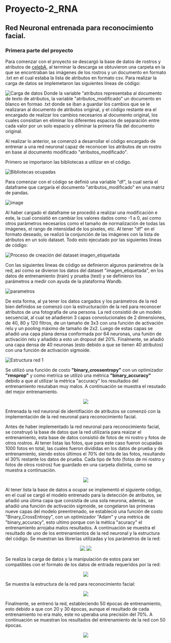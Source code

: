 # Proyecto-2_RNA
## Red Neuronal entrenada para reconocimiento facial.

### Primera parte del proyecto
Para comenzar con el proyecto se descargó la base de datos de rostros y atributos de [celebA](https://mmlab.ie.cuhk.edu.hk/projects/CelebA.html), al terminar la descarga se obtuvieron una carpeta en la que se encontraban las imágenes de los rostros y un documento en formato .txt en el cual estaba la lista de atributos en formato csv.
Para realizar la carga de datos se implemetaron las siguientes líneas de código:

![Carga de datos](https://user-images.githubusercontent.com/106125995/201542933-8c6ea226-580d-451d-87cc-5e2ab9425742.jpg)
Donde la variable "atributos representaba al documento de texto de atributos, la variable "atributos_modificado" un documento en blanco en formao .txt donde se iban a guardar los cambios que se le realizaran al documento de atributos original, y el código restante era el encargado de realizar los cambios necesarios al documento original, los cuales consistían en eliminar los diferentes espacios de separación entre cada valor por un solo espacio y eliminar la primera fila del documento original.

Al realizar lo anterior, se comenzó a desarrollar el código encargado de entrenar a una red neuronal capaz de reconocer los atributos de un rostro en base al documento modificado "atributos_modificado".

Primero se importaron las bibliotecas a utilizar en el código.

![Bibliotecas ocupadas](https://user-images.githubusercontent.com/106125995/201543446-8ff14658-4830-4ebe-90fc-5d7965f9d477.jpg)

Para comenzar con el código se definió una variable "df", la cual sería el dataframe que cargaría el documento "atributos_modificado" en una matriz de pandas.

![image](https://user-images.githubusercontent.com/106125995/201543623-3121e37e-ff6a-4d85-baa2-c18dce2e9e2a.png)

Al haber cargado el dataframe se procedió a realizar una modificación e este, la cual consistió en cambiar los valores dados como -1 a 0, así como otros parámetros necesarios como el tamaño de normalización de todas las imágenes, el rango de intensidad de los pixeles, etc. Al tener "df" en el formato deseado, se realizó la conjunción de las imágenes con la lista de atributos en un solo dataset. Todo esto ejecutado por las siguientes líneas de código:

![Proceso de creación del dataset imagen_etiquetada](https://user-images.githubusercontent.com/106125995/201544251-ca3bcea9-bc65-41a4-833d-3bc719a1941b.jpg)

Con las siguientes líneas de código se definieron algunos parámetros de la red, así como se divieron los datos del dataset "imagen_etiquetada", en los datos de entrenamiento (train) y prueba (test) y se definieron los parámetros a medir con ayuda de la plataforma Wandb.

![parametros](https://user-images.githubusercontent.com/106125995/201547868-31db7948-eb2b-495b-ae2a-b6cc848f6528.jpg)

De esta forma, al ya tener los datos cargados y los parámetros de la red bien definidos se comenzó con la estructuración de la red para reconocer atributos de una fotografía de una persona. La red consistió de un modelo secuencial, al cual se añadieron 3 capas convolucionales de 2 dimensiones, de 40, 80 y 120 filtros, de un tamaño de 3x3 con una función de activación relu y un pooling máximo de tamaño de 2x2. Luego de estas capas se añadió una capa plana densa conformada por 64 neuronas, una funión de activación relu y añadido a esto un dropout del 20%. Finalmente, se añadió una capa densa de 40 neuronas (esto debido a que se tienen 40 atributos) con una función de activación sigmoide.

![Estructura red 1](https://user-images.githubusercontent.com/106125995/201549083-38de733e-57cc-4e95-a4ef-7905264075cf.jpg)

Se utilizó una función de costo **"binary_crossentropy"** con un optimizador **"rmsprop"** y como metrica se utilizó una métrica **"binary_accuracy"** debido a que al utilizar la métrica "accuracy" los resultados del entrenamiento resutaban muy malos. A continuación se muestra el resutado del mejor entrenamiento.

<p align="center">
  <img  src="https://user-images.githubusercontent.com/106125995/202069859-9b830d90-e420-4948-9927-b050006d4b39.jpg">
</p>


Entrenada la red neuronal de identifiación de atributos se comenzó con la implementación de la red neuronal para reconocimiento facial.

Antes de haber implementado la red neuronal para reconocimiento facial, se construyó la base de datos que la red utilizaría para reaizar el entrenamiento, esta base de datos consistió de fotos de mi rostro y fotos de otros rostros. Al tener listas las fotos, que para este caso fueron ocupadas 1000 fotos en total, las cuales fueron divididas en los datos de prueba y de entrenamiento, siendo estos últimos el 70% del tota de las fotos, resultando el 30% restante los datos de prueba. 
Cada tipo de foto (fotos de mi rostro y fotos de otros rostros) fue guardado en una carpeta distinta, como se muestra a continuación.

<p align="center">
  <img  src="https://user-images.githubusercontent.com/106125995/202520474-19cd24d2-4656-47ac-b4a2-c0583341ea84.jpg">
</p>

Al tener lista la base de datos a ocupar se implementó el siguiente código, en el cual se cargó el modelo entrenado para la detección de atributos, se añadió una útima capa que consistía de una sola neurona, además, se añadió una función de activación sigmoide, se congelaron las primeras nueve capas del modelo preentrenado, se estableció una función de costo "Binary_CrossEntropy", con un optimizador "Adam" y una métrica de "binary_accuracy", esto ultimo porque con la mética "acuracy" el entrenamiento arrojaba malos resultados. A continuación se muestra el resultado de uno de los entrenamientos de la red neuronal y la estructura del código.
Se muestran las librerías utilizadas y los parámetros de la red:

<p align="center">
  <img  src="https://user-images.githubusercontent.com/106125995/202524091-3365c027-0642-4157-a153-afe3595aa0d0.jpg">
  <img  src="https://user-images.githubusercontent.com/106125995/202524218-ed5c5512-aadb-42ed-9c5e-739a1bd6024f.jpg">                                                                                                       
</p>


Se realiza la carga de datos y la manipulación de estos para ser compatibles con el formato de los datos de entrada requeridos por la red:

<p align="center">
  <img  src="https://user-images.githubusercontent.com/106125995/202524784-dc2d3aba-3135-4c10-bad5-1f8224530477.jpg">
</p>

Se muestra la estructura de la red para reconocimiento facial:

<p align="center">
  <img  src="https://user-images.githubusercontent.com/106125995/202525282-a95a0513-3265-4db6-9b25-0d6ecacacefa.jpg">
</p>


Finalmente, se entrenó la red, estableciendo 50 épocas de entrenamiento, esto debido a que con 20 y 30 épocas, aunque el resultado de cada entrenamiento no era malo, este no uperaba una precisión del 70%. A continuación se muestran los resultados del entrenamiento de la red con 50 épocas.

<p align="center">
  <img  src="https://user-images.githubusercontent.com/106125995/202525838-0e92ad0e-1d39-4ef8-957a-0ca47696a2df.jpg">
</p>


